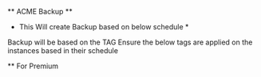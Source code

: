 ** ACME Backup **

* This Will create Backup based on below schedule *

Backup will be based on the TAG 
Ensure the below tags are applied on the instances based in their schedule

  ** For Premium 